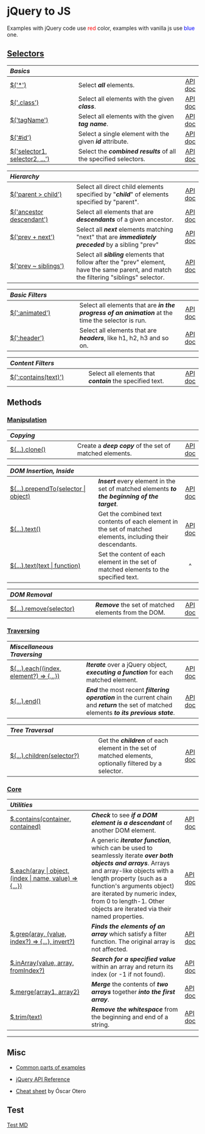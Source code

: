 # jQuery to JS

Examples with jQuery code use <span style='color: red'>red</span> color, examples with vanilla js use <span style='color: blue'>blue</span> one.

## [Selectors](?selectors/)

<style>
th { text-align: left; font-style: italic; }
tr td:nth-child(1) { width: 25rem; }
tr td:nth-child(2) { width: 60rem; }
</style>

| Basics |||
|:--|:--|:--:|
| [$('*')](?selectors/all/) | Select **_all_** elements. | [API doc](https://api.jquery.com/all-selector/) |
| [$('.class')](?selectors/class/) | Select all elements with the given **_class_**. | [API doc](https://api.jquery.com/class-selector/) |
| [$('tagName')](?selectors/tagname/) | Select all elements with the given **_tag name_**. | [API doc](https://api.jquery.com/element-selector/) |
| [$('#id')](?selectors/id/) | Select a single element with the given **_id_** attribute. | [API doc](https://api.jquery.com/id-selector/) |
| [$('selector1, selector2, ...')](?selectors/multiple/) | Select the **_combined results_** of all the specified selectors. | [API doc](https://api.jquery.com/multiple-selector/) |

| Hierarchy |||
|:--|:--|:--:|
| [$('parent > child')](?selectors/child/) | Select all direct child elements specified by "**_child_**" of elements specified by "parent". | [API doc](https://api.jquery.com/child-selector/) |
| [$('ancestor descendant')](?selectors/descendant/) | Select all elements that are **_descendants_** of a given ancestor. | [API doc](https://api.jquery.com/descendant-selector/) |
| [$('prev + next')](?selectors/next/) | Select all **_next_** elements matching "next" that are **_immediately preceded_** by a sibling "prev" | [API doc](https://api.jquery.com/next-adjacent-Selector/) |
| [$('prev ~ siblings')](?selectors/siblings/) | Select all **_sibling_** elements that follow after the "prev" element, have the same parent, and match the filtering "siblings" selector. | [API doc](https://api.jquery.com/next-siblings-selector/) |

| Basic Filters |||
|:--|:--|:--:|
| [$(':animated')](?selectors/animated/) | Select all elements that are **_in the progress of an animation_** at the time the selector is run. | [API doc](https://api.jquery.com/animated-selector/) |
| [$(':header')](?selectors/header/) | Select all elements that are **_headers_**, like h1, h2, h3 and so on. | [API doc](https://api.jquery.com/header-selector/) |

| Content Filters |||
|:--|:--|:--:|
| [$(':contains(text)')](?selectors/contains/) | Select all elements that **_contain_** the specified text. | [API doc](https://api.jquery.com/contains-selector/) |

## Methods

### [Manipulation](?manipulation/)

| Copying |||
|:--|:--|:--:|
| [$(...).clone()](?manipulation/clone/) | Create a **_deep copy_** of the set of matched elements. | [API doc](https://api.jquery.com/clone/) |

| DOM Insertion, Inside |||
|:--|:--|:--:|
| [$(...).prependTo(selector \| object)](?manipulation/prependTo/) | **_Insert_** every element in the set of matched elements **_to the beginning of the target_**. | [API doc](https://api.jquery.com/prependTo/) |
| [$(...).text()](?manipulation/text/) | Get the combined text contents of each element in the set of matched elements, including their descendants. | [API doc](https://api.jquery.com/text/) |
| [$(...).text(text \| function)](?manipulation/text/) | Set the content of each element in the set of matched elements to the specified text. | ^|

| DOM Removal |||
|:--|:--|:--:|
| [$(...).remove(selector)](?manipulation/remove/) | **_Remove_** the set of matched elements from the DOM. | [API doc](https://api.jquery.com/remove/) |

### [Traversing](?traversing/)

| Miscellaneous Traversing |||
|:--|:--|:--:|
| [$(...).each((index, element?) => {...})](?traversing/each/) | **_Iterate_** over a jQuery object, **_executing a function_** for each matched element. | [API doc](https://api.jquery.com/each/) |
| [$(...).end()](?traversing/end/) | **_End_** the most recent **_filtering operation_** in the current chain and **_return_** the set of matched elements **_to its previous state_**. | [API doc](https://api.jquery.com/end/) |

| Tree Traversal |||
|:--|:--|:--:|
| [$(...).children(selector?)](?traversing/children/) | Get the **_children_** of each element in the set of matched elements, optionally filtered by a selector. | [API doc](https://api.jquery.com/children/) |

### [Core](?core/)

| Utilities |||
|--|--|--|
| [$.contains(container, contained)](?core/contains/) | **_Check_** to see **_if a DOM element is a descendant_** of another DOM element. | [API doc](https://api.jquery.com/jQuery.contains/) |
| [$.each(aray \| object, (index \| name, value) => {...})](?core/each/) | A generic **_iterator function_**, which can be used to seamlessly iterate **_over both objects and arrays_**. Arrays and array-like objects with a length property (such as a function's arguments object) are iterated by numeric index, from 0 to length-1. Other objects are iterated via their named properties. | [API doc](https://api.jquery.com/jQuery.each/) |
| [$.grep(aray, (value, index?) => {...}, invert?)](?core/grep/) | **_Finds the elements of an array_** which satisfy a filter function. The original array is not affected. | [API doc](https://api.jquery.com/jQuery.grep/) |
| [$.inArray(value, array, fromIndex?)](?core/inarray/) | **_Search for a specified value_** within an array and return its index (or -1 if not found). | [API doc](https://api.jquery.com/jQuery.inArray/) |
| [$.merge(array1, array2)](?core/merge/) | **_Merge_** the contents of **_two arrays_** together **_into the first array_**. | [API doc](https://api.jquery.com/jQuery.merge/) |
| [$.trim(text)](?core/trim/) | **_Remove the whitespace_** from the beginning and end of a string. | [API doc](https://api.jquery.com/jQuery.trim/) |
----

## Misc

* [Common parts of examples](?example/)

* [jQuery API Reference](https://api.jquery.com)

* [Cheat sheet](https://oscarotero.com/jquery/) by Óscar Otero

## Test

[Test MD](?test/)
